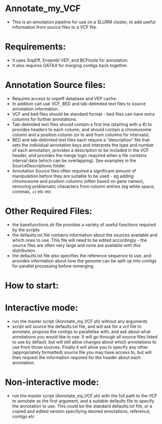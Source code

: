 # Annotate_my_VCF
- This is an annotation pipeline for use on a SLURM cluster, to add useful information from source files to a VCF file.

# Requirements:
- It uses SnpEff, Ensembl VEP, and BCFtools for annotation. 
- It also requires GATK4 for merging contigs back together.

# Annotation Source files:
- Requires access to snpeff database and VEP cache.
- In addition can use VCF, BED and tab-delimited text files to source annotation information.
- VCF and bed files should be standard format - bed files can have extra columns for further annotations.
- Tab-delimited text files should contain a first line (starting with a #) to provides headers to each column, and should contain a chromosome column and a position column (or to and from columns for intervals).
- BED and tab-delimited text files each require a "description" file that sets the individual annotation keys and interprets the type and number of each annotation, provides a description to be included in the VCF header, and provides the merge logic required when a file contains interval data (which can be overlapping). See examples in the SourceDescriptions folder.
- Annotation Source files often required a significant amount of manipulation before they are suitable to be used - eg adding chromosome and position columns (often based on gene names), removing problematic characters from column entries (eg white space, commas, +) etc etc

# Other Required Files:
- the basefunctions.sh file provides a variety of useful functions required by the scripts
- the defaults.txt file contains information about the sources available and which ones to use. This file will need to be edited accordingly - the source files are often very large and none are available with this distribution.
- the defaults.txt file also specifies the reference sequence to use, and provides information about how the genome can be split up into contigs for parallel processing before remerging.

# How to start:
# Interactive mode: 
- run the master script (Annotate_my_VCF.sh) without any arguments
- script will source the defaults.txt file, and will ask for a vcf file to annotate, propose the contigs to parallelise with, and ask about what annotations you would like to use. It will go through all source files listed to use by default, but will still allow changes about which annotations to use from those sources. Finally it will allow you to specify any other (appropriately formatted) source file you may have access to, but will then request the information required for the header about each annotation.
# Non-interactive mode:
- run the master script (Annotate_my_VCF.sh) with the full path to the VCF to annotate as the first argument, and a suitable defaults file to specify the annotation to use. This could be the standard defaults.txt file, or a copied and edited version specifying desired annotations, reference, contigs etc


